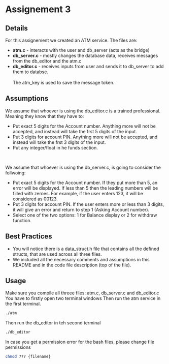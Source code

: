 # Assignement 3
## Details
For this assignement we created an ATM service.
The files are:
* **atm.c** - interacts with the user and db_server (acts as the bridge)
* **db_server.c** - mostly changes the database data, receives messages from the db_editor and the atm.c
* **db_editor.c** - receives inputs from user and sends it to db_server to add them to databse.
<br><br>
The atm_key is used to save the message token.<br>

## Assumptions
We assume that whoever is using the db_editor.c is a trained professional.
Meaning they know that they have to:
* Put exact 5 digits for the Account number. Anything more will not be accepted, and instead will take the frst 5 digits of the input.
* Put 3 digits for account PIN. Anything more will not be accepted, and instead will take the frst 3 digits of the input.
* Put any integer/float in he funds section.
<br>

We assume that whoever is using the db_server.c, is going to consider the follwoing:
* Put exact 5 digits for the Account number. If they put more than 5, an error will be displayed. If less than 5 then the leading numbers will be filled with zeroes. For example, if the user enters 123, it will be considered as 00123.
* Put 3 digits for account PIN. If the user enters more or less than 3 digits, it will give an error and return to step 1 (Asking Account number).
* Select one of the two options: 1 for Balance display or 2 for withdraw function.

## Best Practices
* You will notice there is a data_struct.h file that contains all the defined structs, that are used across all three files.
* We included all the necessary comments and assumptions in this README and in the code file description (top of the file).

## Usage
Make sure you compile all threee files: atm.c, db_server.c and db_editor.c <br>
You have to firstly open two terminal windows
Then run the atm service in the first terminal.
```bash
./atm 
```
Then run the db_editor in teh second terminal
```bash
./db_editor
```

In case you get a permission error for the bash files, please change
file permissions
```bash
chmod 777 {filename}
```
